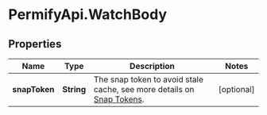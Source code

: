 # PermifyApi.WatchBody

## Properties

Name | Type | Description | Notes
------------ | ------------- | ------------- | -------------
**snapToken** | **String** | The snap token to avoid stale cache, see more details on [Snap Tokens](../../operations/snap-tokens). | [optional] 


